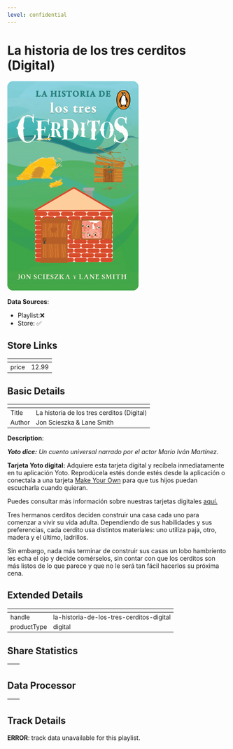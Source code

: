 ```yaml
---
level: confidential
---
```

# La historia de los tres cerditos (Digital)

![card_[8799x].png](../../img/cards/card_[8799x].png)

**Data Sources**: 

- Playlist:❌
- Store: ✅


## Store Links

| <!-- --> | <!-- --> |
| - | - |
| price | 12.99 |


## Basic Details

| <!-- --> | <!-- --> |
| - | - |
| Title | La historia de los tres cerditos (Digital) |
| Author | Jon Scieszka & Lane Smith |

**Description**:

_**Yoto dice:** Un cuento universal narrado por el actor Mario Iván Martínez._

**Tarjeta Yoto digital:** Adquiere esta tarjeta digital y recíbela inmediatamente en tu aplicación Yoto. Reprodúcela estés donde estés desde la aplicación o conectala a una tarjeta [Make Your Own](https://ca.yotoplay.com/pages/myo) para que tus hijos puedan escucharla cuando quieran.  

Puedes consultar más información sobre nuestras tarjetas digitales [aquí.](https://ca.yotoplay.com/blogs/yoto-journal/what-are-digital-yoto-cards)  

Tres hermanos cerditos deciden construir una casa cada uno para comenzar a vivir su vida adulta. Dependiendo de sus habilidades y sus preferencias, cada cerdito usa distintos materiales: uno utiliza paja, otro, madera y el último, ladrillos.

Sin embargo, nada más terminar de construir sus casas un lobo hambriento les echa el ojo y decide comérselos, sin contar con que los cerditos son más listos de lo que parece y que no le será tan fácil hacerlos su próxima cena.


## Extended Details

| <!-- --> | <!-- --> |
| - | - |
| handle | la-historia-de-los-tres-cerditos-digital |
| productType | digital |


## Share Statistics

| <!-- --> | <!-- --> |
| - | - |


## Data Processor

| <!-- --> | <!-- --> |
| - | - |


## Track Details

**ERROR**: track data unavailable for this playlist.
